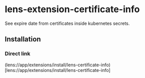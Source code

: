 # lens-extension-certificate-info

See expire date from certificates inside kubernetes secrets.

## Installation

### Direct link

(lens://app/extensions/install/lens-certificate-info)[lens://app/extensions/install/lens-certificate-info]
